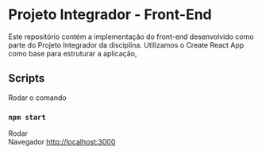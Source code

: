 # Projeto Integrador - Front-End

Este repositório contém a implementação do front-end desenvolvido como parte do Projeto Integrador da disciplina. Utilizamos o Create React App como base para estruturar a aplicação,

## Scripts

Rodar o comando

### `npm start`

Rodar \
Navegador [http://localhost:3000](http://localhost:3000)
